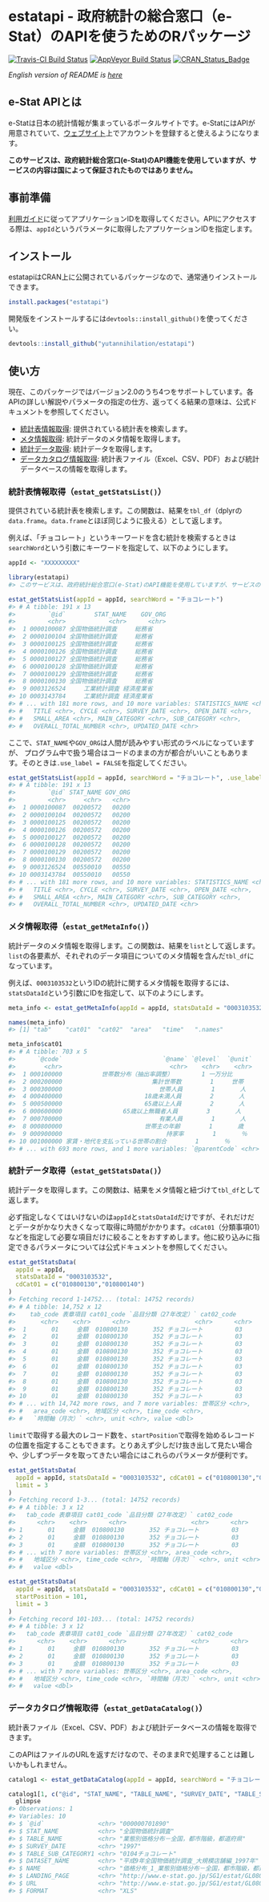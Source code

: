 
<!-- README.md is generated from README.Rmd. Please edit that file -->
estatapi - 政府統計の総合窓口（e-Stat）のAPIを使うためのRパッケージ
===================================================================

[![Travis-CI Build Status](https://travis-ci.org/yutannihilation/estatapi.svg?branch=master)](https://travis-ci.org/yutannihilation/estatapi) [![AppVeyor Build Status](https://ci.appveyor.com/api/projects/status/github/yutannihilation/estatapi?branch=master&svg=true)](https://ci.appveyor.com/project/yutannihilation/estatapi) [![CRAN\_Status\_Badge](http://www.r-pkg.org/badges/version/estatapi)](http://cran.r-project.org/package=estatapi)

*English version of README is [here](https://github.com/yutannihilation/estatapi/blob/master/README.en.md)*

e-Stat APIとは
--------------

e-Statは日本の統計情報が集まっているポータルサイトです。e-StatにはAPIが用意されていて、[ウェブサイト](http://www.e-stat.go.jp/api/)上でアカウントを登録すると使えるようになります。

**このサービスは、政府統計総合窓口(e-Stat)のAPI機能を使用していますが、サービスの内容は国によって保証されたものではありません。**

事前準備
--------

[利用ガイド](http://www.e-stat.go.jp/api/api-guide/)に従ってアプリケーションIDを取得してください。APIにアクセスする際は、`appId`というパラメータに取得したアプリケーションIDを指定します。

インストール
------------

estatapiはCRAN上に公開されているパッケージなので、通常通りインストールできます。

``` r
install.packages("estatapi")
```

開発版をインストールするには`devtools::install_github()`を使ってください。

``` r
devtools::install_github("yutannihilation/estatapi")
```

使い方
------

現在、このパッケージではバージョン2.0のうち4つをサポートしています。各APIの詳しい解説やパラメータの指定の仕方、返ってくる結果の意味は、公式ドキュメントを参照してください。

-   [統計表情報取得](http://www.e-stat.go.jp/api/e-stat-manual/#api_2_1): 提供されている統計表を検索します。
-   [メタ情報取得](http://www.e-stat.go.jp/api/e-stat-manual/#api_2_2): 統計データのメタ情報を取得します。
-   [統計データ取得](http://www.e-stat.go.jp/api/e-stat-manual/#api_2_3): 統計データを取得します。
-   [データカタログ情報取得](http://www.e-stat.go.jp/api/e-stat-manual/#api_2_6): 統計表ファイル（Excel、CSV、PDF）および統計データベースの情報を取得します。

### 統計表情報取得（`estat_getStatsList()`）

提供されている統計表を検索します。この関数は、結果を`tbl_df`（dplyrの`data.frame`。`data.frame`とほぼ同じように扱える）として返します。

例えば、「チョコレート」というキーワードを含む統計を検索するときは`searchWord`という引数にキーワードを指定して、以下のようにします。

``` r
appId <- "XXXXXXXXX"
```

``` r
library(estatapi)
#> このサービスは、政府統計総合窓口(e-Stat)のAPI機能を使用していますが、サービスの内容は国によって保証されたものではありません。

estat_getStatsList(appId = appId, searchWord = "チョコレート")
#> # A tibble: 191 x 13
#>         `@id`        STAT_NAME    GOV_ORG
#>         <chr>            <chr>      <chr>
#>  1 0000100087 全国物価統計調査     総務省
#>  2 0000100104 全国物価統計調査     総務省
#>  3 0000100125 全国物価統計調査     総務省
#>  4 0000100126 全国物価統計調査     総務省
#>  5 0000100127 全国物価統計調査     総務省
#>  6 0000100128 全国物価統計調査     総務省
#>  7 0000100129 全国物価統計調査     総務省
#>  8 0000100130 全国物価統計調査     総務省
#>  9 0003126524     工業統計調査 経済産業省
#> 10 0003143784     工業統計調査 経済産業省
#> # ... with 181 more rows, and 10 more variables: STATISTICS_NAME <chr>,
#> #   TITLE <chr>, CYCLE <chr>, SURVEY_DATE <chr>, OPEN_DATE <chr>,
#> #   SMALL_AREA <chr>, MAIN_CATEGORY <chr>, SUB_CATEGORY <chr>,
#> #   OVERALL_TOTAL_NUMBER <chr>, UPDATED_DATE <chr>
```

ここで、`STAT_NAME`や`GOV_ORG`は人間が読みやすい形式のラベルになっていますが、 プログラム中で扱う場合はコードのままの方が都合がいいこともあります。そのときは`.use_label = FALSE`を指定してください。

``` r
estat_getStatsList(appId = appId, searchWord = "チョコレート", .use_label = FALSE)
#> # A tibble: 191 x 13
#>         `@id` STAT_NAME GOV_ORG
#>         <chr>     <chr>   <chr>
#>  1 0000100087  00200572   00200
#>  2 0000100104  00200572   00200
#>  3 0000100125  00200572   00200
#>  4 0000100126  00200572   00200
#>  5 0000100127  00200572   00200
#>  6 0000100128  00200572   00200
#>  7 0000100129  00200572   00200
#>  8 0000100130  00200572   00200
#>  9 0003126524  00550010   00550
#> 10 0003143784  00550010   00550
#> # ... with 181 more rows, and 10 more variables: STATISTICS_NAME <chr>,
#> #   TITLE <chr>, CYCLE <chr>, SURVEY_DATE <chr>, OPEN_DATE <chr>,
#> #   SMALL_AREA <chr>, MAIN_CATEGORY <chr>, SUB_CATEGORY <chr>,
#> #   OVERALL_TOTAL_NUMBER <chr>, UPDATED_DATE <chr>
```

### メタ情報取得（`estat_getMetaInfo()`）

統計データのメタ情報を取得します。この関数は、結果を`list`として返します。`list`の各要素が、それぞれのデータ項目についてのメタ情報を含んだ`tbl_df`になっています。

例えば、`0003103532`というIDの統計に関するメタ情報を取得するには、`statsDataId`という引数にIDを指定して、以下のようにします。

``` r
meta_info <- estat_getMetaInfo(appId = appId, statsDataId = "0003103532")

names(meta_info)
#> [1] "tab"    "cat01"  "cat02"  "area"   "time"   ".names"

meta_info$cat01
#> # A tibble: 703 x 5
#>      `@code`                            `@name` `@level`  `@unit`
#>        <chr>                              <chr>    <chr>    <chr>
#>  1 000100000           世帯数分布（抽出率調整）        1 一万分比
#>  2 000200000                         集計世帯数        1     世帯
#>  3 000300000                           世帯人員        1       人
#>  4 000400000                       18歳未満人員        2       人
#>  5 000500000                       65歳以上人員        2       人
#>  6 000600000                 65歳以上無職者人員        3       人
#>  7 000700000                           有業人員        1       人
#>  8 000800000                       世帯主の年齢        1       歳
#>  9 000900000                             持家率        1       ％
#> 10 001000000 家賃・地代を支払っている世帯の割合        1       ％
#> # ... with 693 more rows, and 1 more variables: `@parentCode` <chr>
```

### 統計データ取得（`estat_getStatsData()`）

統計データを取得します。この関数は、結果をメタ情報と紐づけて`tbl_df`として返します。

必ず指定しなくてはいけないのは`appId`と`statsDataId`だけですが、それだけだとデータがかなり大きくなって取得に時間がかかります。`cdCat01`（分類事項01）などを指定して必要な項目だけに絞ることをおすすめします。他に絞り込みに指定できるパラメータについては公式ドキュメントを参照してください。

``` r
estat_getStatsData(
  appId = appId,
  statsDataId = "0003103532",
  cdCat01 = c("010800130","010800140")
)
#> Fetching record 1-14752... (total: 14752 records)
#> # A tibble: 14,752 x 12
#>    tab_code 表章項目 cat01_code `品目分類（27年改定）` cat02_code
#>       <chr>    <chr>      <chr>                  <chr>      <chr>
#>  1       01     金額  010800130       352 チョコレート         03
#>  2       01     金額  010800130       352 チョコレート         03
#>  3       01     金額  010800130       352 チョコレート         03
#>  4       01     金額  010800130       352 チョコレート         03
#>  5       01     金額  010800130       352 チョコレート         03
#>  6       01     金額  010800130       352 チョコレート         03
#>  7       01     金額  010800130       352 チョコレート         03
#>  8       01     金額  010800130       352 チョコレート         03
#>  9       01     金額  010800130       352 チョコレート         03
#> 10       01     金額  010800130       352 チョコレート         03
#> # ... with 14,742 more rows, and 7 more variables: 世帯区分 <chr>,
#> #   area_code <chr>, 地域区分 <chr>, time_code <chr>,
#> #   `時間軸（月次）` <chr>, unit <chr>, value <dbl>
```

`limit`で取得する最大のレコード数を、`startPosition`で取得を始めるレコードの位置を指定することもできます。とりあえず少しだけ抜き出して見たい場合や、少しずつデータを取ってきたい場合にはこれらのパラメータが便利です。

``` r
estat_getStatsData(
  appId = appId, statsDataId = "0003103532", cdCat01 = c("010800130","010800140"),
  limit = 3
)
#> Fetching record 1-3... (total: 14752 records)
#> # A tibble: 3 x 12
#>   tab_code 表章項目 cat01_code `品目分類（27年改定）` cat02_code
#>      <chr>    <chr>      <chr>                  <chr>      <chr>
#> 1       01     金額  010800130       352 チョコレート         03
#> 2       01     金額  010800130       352 チョコレート         03
#> 3       01     金額  010800130       352 チョコレート         03
#> # ... with 7 more variables: 世帯区分 <chr>, area_code <chr>,
#> #   地域区分 <chr>, time_code <chr>, `時間軸（月次）` <chr>, unit <chr>,
#> #   value <dbl>

estat_getStatsData(
  appId = appId, statsDataId = "0003103532", cdCat01 = c("010800130","010800140"),
  startPosition = 101,
  limit = 3
)
#> Fetching record 101-103... (total: 14752 records)
#> # A tibble: 3 x 12
#>   tab_code 表章項目 cat01_code `品目分類（27年改定）` cat02_code
#>      <chr>    <chr>      <chr>                  <chr>      <chr>
#> 1       01     金額  010800130       352 チョコレート         03
#> 2       01     金額  010800130       352 チョコレート         03
#> 3       01     金額  010800130       352 チョコレート         03
#> # ... with 7 more variables: 世帯区分 <chr>, area_code <chr>,
#> #   地域区分 <chr>, time_code <chr>, `時間軸（月次）` <chr>, unit <chr>,
#> #   value <dbl>
```

### データカタログ情報取得（`estat_getDataCatalog()`）

統計表ファイル（Excel、CSV、PDF）および統計データベースの情報を取得できます。

このAPIはファイルのURLを返すだけなので、そのままRで処理することは難しいかもしれません。

``` r
catalog1 <- estat_getDataCatalog(appId = appId, searchWord = "チョコレート", dataType = c("PDF", "XLS"))

catalog1[1, c("@id", "STAT_NAME", "TABLE_NAME", "SURVEY_DATE", "TABLE_SUB_CATEGORY1", "DATASET_NAME", "NAME", "LANDING_PAGE", "URL", "FORMAT")] %>%
  glimpse
#> Observations: 1
#> Variables: 10
#> $ `@id`               <chr> "000000701890"
#> $ STAT_NAME           <chr> "全国物価統計調査"
#> $ TABLE_NAME          <chr> "業態別価格分布－全国，都市階級，都道府県"
#> $ SURVEY_DATE         <chr> "1997"
#> $ TABLE_SUB_CATEGORY1 <chr> "0104チョコレート"
#> $ DATASET_NAME        <chr> "平成9年全国物価統計調査_大規模店舗編_1997年"
#> $ NAME                <chr> "価格分布_1_業態別価格分布－全国，都市階級，都道府県_0104チョコレート"
#> $ LANDING_PAGE        <chr> "http://www.e-stat.go.jp/SG1/estat/GL08020...
#> $ URL                 <chr> "http://www.e-stat.go.jp/SG1/estat/GL08020...
#> $ FORMAT              <chr> "XLS"
```
